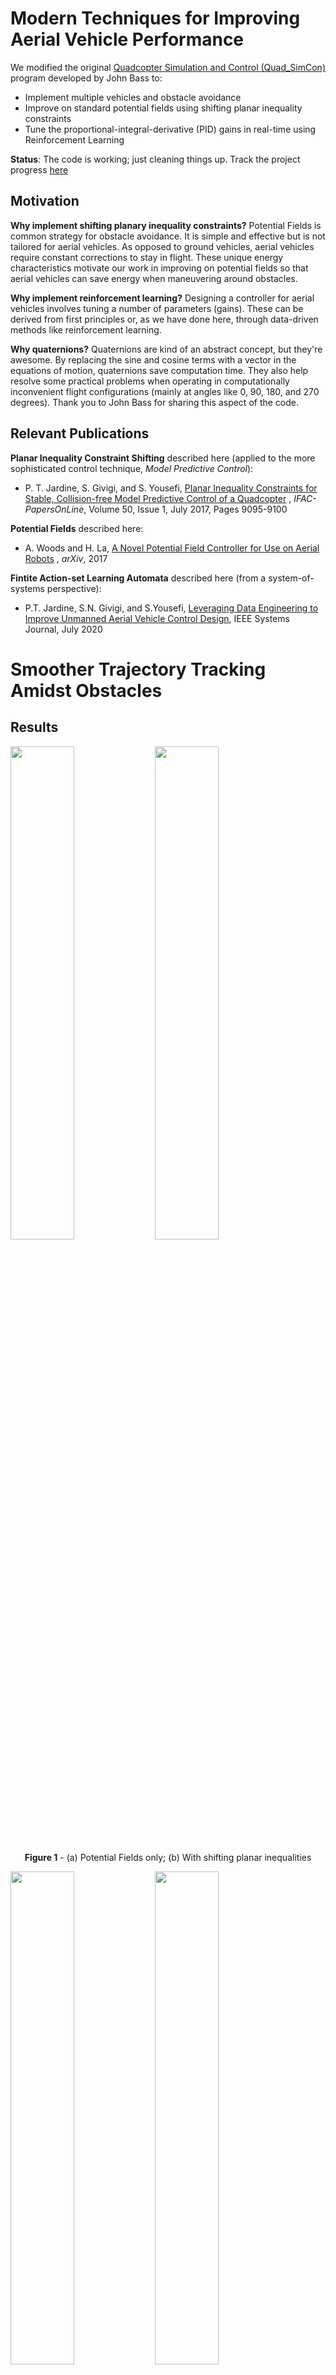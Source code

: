 # Modern Techniques for Improving Aerial Vehicle Performance 

We modified the original [Quadcopter Simulation and Control (Quad_SimCon)](https://github.com/bobzwik/Quadcopter_SimCon) program developed by John Bass to: 

- Implement multiple vehicles and obstacle avoidance 
- Improve on standard potential fields using shifting planar inequality constraints
- Tune the proportional-integral-derivative (PID) gains in real-time using Reinforcement Learning 

**Status**: The code is working; just cleaning things up. Track the project progress [here](https://github.com/users/tjards/projects/3)

## Motivation

**Why implement shifting planary inequality constraints?**
Potential Fields is common strategy for obstacle avoidance. It is simple and effective but is not tailored for aerial vehicles. As opposed to ground vehicles, aerial vehicles require constant corrections to stay in flight. These unique energy characteristics motivate our work in improving on potential fields so that aerial vehicles can save energy when maneuvering around obstacles.   

**Why implement reinforcement learning?**
Designing a controller for aerial vehicles involves tuning a number of parameters (gains). These can be derived from first principles or, as we have done here, through data-driven methods like reinforcement learning. 

**Why quaternions?**
Quaternions are kind of an abstract concept, but they're awesome. By replacing the sine and cosine terms with a vector in the equations of motion, quaternions save computation time. They also help resolve some practical problems when operating in computationally inconvenient flight configurations (mainly at angles like 0, 90, 180, and 270 degrees). Thank you to John Bass for sharing this aspect of the code. 


## Relevant Publications

**Planar Inequality Constraint Shifting** described here (applied to the more sophisticated control technique, *Model Predictive Control*):
- P. T. Jardine, S. Givigi, and S. Yousefi, [Planar Inequality Constraints for Stable, Collision-free Model Predictive Control of a Quadcopter](https://www.sciencedirect.com/science/article/pii/S2405896317323091?via%3Dihub) , *IFAC-PapersOnLine*, Volume 50, Issue 1, July 2017, Pages 9095-9100

**Potential Fields** described here:
- A. Woods and H. La, [A Novel Potential Field Controller for Use on Aerial Robots](https://arxiv.org/pdf/1704.04672.pdf) , *arXiv*, 2017

**Fintite Action-set Learning Automata** described here (from a system-of-systems perspective):
- P.T. Jardine, S.N. Givigi, and S.Yousefi, [Leveraging Data Engineering to Improve Unmanned Aerial Vehicle Control Design](https://ieeexplore.ieee.org/document/9130726), IEEE Systems Journal, July 2020


# Smoother Trajectory Tracking Amidst Obstacles 

## Results

<p float="left">
  <img src="https://github.com/tjards/Quadcopter_multi/blob/master/Simulation/Gifs/Raw/pf_animation_multi_blue_and_green.gif" width="45%" />
  <img src="https://github.com/tjards/Quadcopter_multi/blob/master/Simulation/Gifs/Raw/pic_animation_multi_blue_and_green.gif" width="45%" />
</p>

<div align="center"> 

**Figure 1** - (a) Potential Fields only; (b) With shifting planar inequalities

<div align="left"> 

<p float="left">
  <img src="https://github.com/tjards/Quadcopter_multi/blob/master/Simulation/Gifs/Raw/errors.png" width="45%" />
  <img src="https://github.com/tjards/Quadcopter_multi/blob/master/Simulation/Gifs/Raw/energy.png" width="45%" />
</p>

<div align="center"> 

**Figure 2** - (a) Improvements in Error Accumlation; (b) Energy Savings 

<div align="left"> 



<!---

## Initial Result (Multi-agent)

<p align="center">
  <img src="https://github.com/tjards/Quadcopter_multi/blob/master/Simulation/Gifs/Raw/animation_multi_blue_and_green_random4.gif" width="65%" />
</p>

<div align="center"> 

**Figure 3** - Multi-agent with Obstacle Avoidance

<div align="left"> 

--->

<!---

## Initial Results (Obstacle Avoidance)

Here were compare standard Potential Fields against Potential Fields with Planar Inequality Constraint Shifting.

<p align="center">
  <img src="https://github.com/tjards/Quadcopter_multi/blob/master/Simulation/Gifs/Raw/without_PIC.gif" width="65%" />
</p>

<div align="center"> 

**Figure ?** - Potential Fields only 

<div align="left"> 


<p align="center">
  <img src="https://github.com/tjards/Quadcopter_multi/blob/master/Simulation/Gifs/Raw/with_PIC.gif" width="65%" />
</p>

<div align="center"> 

**Figure ?** - Potential Fields with Planar Inequality Constraint Shifting 

<div align="left">


Illustration of planary inequality constraint shifting (2D case)


<p align="center">
  <img src="https://github.com/tjards/Quadcopter_multi/blob/master/Simulation/Gifs/Raw/shifting.gif" width="65%" />
</p>

<div align="center"> 

**Figure ?** - Shifting target using PICs (2D for now) 

<div align="left"> 



Obstacle avoidance using Potential Fields for obstacles at (-2, -1, -3) and (3, -2, 1)

<p align="center">
  <img src="https://github.com/tjards/Quadcopter_multi/blob/master/Simulation/Gifs/Raw/animation_1_4_obs.gif" width="65%" />
</p>

<div align="center"> 

**Figure ?** - Avoiding obstacles 

<div align="left"> 

--->


# Automatic Controller Tuning using Reinforcement Learning  

We implemented Reinforcement Learning  - specifically, Finite Action-set Learning Automata (FALA) - to tune the controller gains of a simulated Quadcopter. A detailed description of the learning technique is described in the publications above.

## Results

In Figure 1, we provide an animated GIF showing the performance of the vehicle at the early phases of learning (i.e. with randomly selected gains). In Figure 2, we see that the vehicle performs much better when using gains learned with FALA. 

<p align="center">
  <img src="https://github.com/tjards/Quadcopter_multi/blob/master/Simulation/Gifs/Raw/animation_1_4_duringLearning.gif" width="65%" />
</p>

<div align="center"> 

**Figure 3** - Poor performance with unlearned parameters 

<div align="left"> 


<p align="center">
  <img src="https://github.com/tjards/Quadcopter_multi/blob/master/Simulation/Gifs/Raw/animation_1_4_afterLearning.gif" width="65%" />
</p>

<div align="center"> 

**Figure 4** - Better performance with learned parameters

<div align="left"> 

## key files

* *run_3D_simulation.py* - this is the main script and was substantially modified to integrate new components of the learning architecture.
* *fala.py* - totally new module that implements the reinforcement learning strategy as a new *fala* class
* *cntrl.py* - the controller files were slightly modified to integrate with the learning module
* *waypoints.py* - some minor modifications were made to waypoint generation in order to integrate with the learning module


# Description of the Quadcopter Simulator 

Detailed explaination of the simulator dynamics, control design, and trajectory generation is available [here](https://github.com/bobzwik/Quadcopter_SimCon). Below is a summary pulled directly from the original repository README by John Bass.

## PyDy Quadcopter

[PyDy](https://pypi.org/project/pydy/), short for Python Dynamics, is a tool kit made to enable the study of multibody dynamics. At it's core is the SymPy [mechanics package](https://docs.sympy.org/latest/modules/physics/mechanics/index.html#vector), which provides an API for building models and generating the symbolic equations of motion for complex multibody systems. 

In the *PyDy Scripts* folder, you will find multiple different scripts. Some express the drone's orientation in the NED frame, and some in the ENU frame.

__NED frame__ : The world is oriented in such a way that the *X* direction is **North**, *Y* is **East** and *Z* is **Down**. The drone's orientation in this frame is **front-right-down (frd)**. This is a conventional/classic frame used in aeronautics, and also the frame used for the PX4 multicopter controller.

__ENU frame__ : The world is oriented in such a way that the *X* direction is **East**, *Y* is **North** and *Z* is **Up**. The drone's orientation in this frame is **front-left-up (flu)**. This frame is widely used for its vizualizing simplicity (*z* is up), however it possesses a vizualizing complexity where "pitching up" actually results in a negative pitch angle.

The other difference in the provided scripts is that some use Euler angles *phi* (*&phi;*), *theta* (*&theta;*), *psi* (*&psi;*) (roll, pitch, yaw) to describes the drone's orientation, while the other scripts uses a quaternion.

__Euler angles__ : In the Euler angle scripts, the drone is first rotated about its *Z* axis by a certain yaw angle (heading), then about its new *Y* axis by a certain pitch angle (elevation) and then finaly about its new *X* axis by a certain roll angle (bank). The rotation order is thus a **Body ZYX** rotation. Using Euler angles, the resulting equations of motion possesses many sine and cosine functions, meaning that it requires more time to calculate. One must remember that these equations of motion are to be integrated in order to simulated the quadcopter's motion (using an ODE function for example). This means that the equations of motion are computed many time during a single timestep of the simulation.

__Quaternion__ : The use of a quaternion to describe the drone's rotation significantly decreases computing time, because of the absence of sine and cosine functions in the equations of motion. The quaternion is formed with the angle value first, followed by the 3 axis values, like so : `q = [q0, q1, q2, q3] = [qw, qx, qy, qz]`. While it is sometimes complex to understand the rotation expressed by a quaternion, the quadcopter attitude control provided in this project uses quaternions (sets a desired quaternion, computes a quaternion error, ... ).

The quadcopter states are the following : 

* Position (*x*, *y*, *z*)
* Rotation (*&phi;*, *&theta;*, *&psi;*) or (*q0*, *q1*, *q2*, *q3*)
* Linear Velocity (*x_dot*, *y_dot*, *z_dot*)
* Angular Velocity (*p*, *q*, *r*) (The drone's angular velocity described in its own body frame, also known as *&Omega;*. This is not equivalent to *phi_dot*, *theta_dot*, *psi_dot*)

The PyDy scripts use the Kane Method to derive the system's equations and output a Mass Matrix (*MM*) and a right-hand-side vector (*RHS*). These outputs are used to obtain the state derivative vector *s_dot* in the equation `MM*s_dot = RHS`. To solve for *s_dot*, one must first calculate the inverse of the Mass Matrix, to be used in the equation `s_dot = inv(MM)*RHS`. Fortunately, for the quadcopter in this project, the Mass Matrix is a diagonal matrix and inverses quite easily. One can numerically solve for *s_dot* during the integration, but PyDy is able to analytically solve the state derivatives, which then can easily be copied into the ODE function.

Currently, I have seperated the PyDy scripts into 3 folders. The first is just a basic quadcopter. In the second, I have added gyroscopic precession of the rotors. And in the third, wind and aerodynamic drag was added.

**NOTE**: In my scripts, Motor 1 is the front left motor, and the rest are numbered clockwise. This is not really conventional, but is simple enough.  

### PyDy Installation
To be able to run the PyDy scripts of this project, you need to first install PyDy and its dependancies.

If you have the pip package manager installed you can simply type:

`$ pip install pydy` 

Or if you have conda you can type:

`$ conda install -c conda-forge pydy`

## Simulation and Control
First off, the world and body orientation can be switch between a NED or ENU frame in the `config.py` file. The other scripts then handle which equations to use, depending on the chosen orientation. It also has to be mentioned that both the PyDy scripts and the simulation aim to simulate the behaviour of a **X configuration** quadcopter (not a **+ configuration**).

The only packages needed for the simulation part of this project are Numpy and Matplotlib. 

### Simulation
In `quad.py`, I've defined a Quadcopter Class and its methods are relatively simple : initialize the quadcopter with various parameters and initial conditions, update the states, calculate the state derivatives, and calculate other useful information. The simulation uses a quaternion in the state vector to express the drone's rotation, and the state derivative vector is copied from the corresponding PyDy script. However, 8 other states were added to simulate each motors dynamics ([2nd Order System](https://apmonitor.com/pdc/index.php/Main/SecondOrderSystems)) :

* Motor Angular Velocities (*wM1*, *wM2*, *wM3*, *wM4*)
* Motor Angular Acceleration (*wdotM1*, *wdotM2*, *wdotM3*, *wdotM4*)

The current parameters are set to roughly match the characteristics of a DJI F450 that I have in my lab, and the rotor thrust and torque coefficients have been measured.

### Trajectory Generation
Different trajectories can be selected, for both position and heading. In `waypoints.py`, you can set the desired position and heading waypoints, and the time for each waypoint. You can select to use each waypoint as a step, or to interpolate between waypoints, or to generate a minimum velocity, acceleration, jerk or snap trajectory. Code from [Peter Huang](https://github.com/hbd730/quadcopter-simulation) was modified to allow for these 4 types of trajectories and to allow for segments between waypoints of different durations. There is also the possibility to have the desired heading follow the direction of the desired velocity.

### Control
There are currently 3 controllers coded in this project. One to control XYZ positions, one to control XY velocities and Z position, and one to control XYZ velocities. In all 3 current controllers, it is also possible to set a Yaw angle (heading) setpoint. There are plans to add more ways of controlling the quadcopter.

The control algorithm is strongly inspired by the PX4 multicopter control algorithm. It is a cascade controller, where the position error (difference between the desired position and the current position) generates a velocity setpoint, the velocity error then creates a desired thrust magnitude and orientation, which is then interpreted as a desired rotation (expressed as a quaternion). The quaternion error then generates angular rate setpoints, which then creates desired moments. The states are controlled using a PID control. Position and Attitude control uses a simple Proportional (P) gain, while Velocity and Rate uses Proportional and Derivative (D) gains. Velocity also has an optional Integral (I) gain if wind is activated in the simulation.

There are multiple wind models implemented. One were the wind velocity, heading and elevation remain constant, one where they vary using a sine function, and one where they vary using a sine function with a random average value.

The mixer (not based from PX4) allows to find the exact RPM of each motor given the desired thrust magnitude and desired moments.

